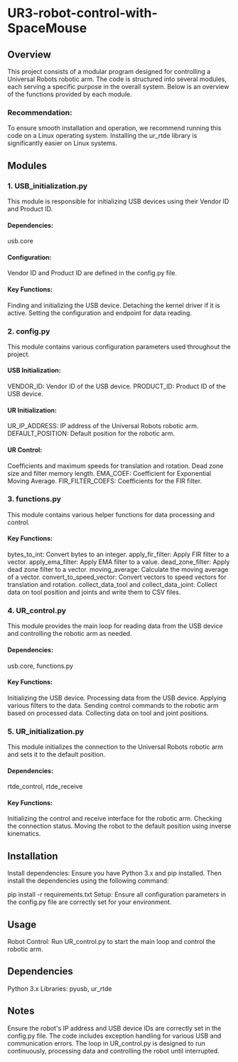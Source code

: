 # UR3-robot-control-with-SpaceMouse
## Overview
This project consists of a modular program designed for controlling a Universal Robots robotic arm. The code is structured into several modules, each serving a specific purpose in the overall system. Below is an overview of the functions provided by each module.

### Recommendation: 
To ensure smooth installation and operation, we recommend running this code on a Linux operating system. Installing the ur_rtde library is significantly easier on Linux systems.

## Modules
### 1. USB_initialization.py
This module is responsible for initializing USB devices using their Vendor ID and Product ID.

#### Dependencies:
usb.core

#### Configuration:
Vendor ID and Product ID are defined in the config.py file.

#### Key Functions:
Finding and initializing the USB device.
Detaching the kernel driver if it is active.
Setting the configuration and endpoint for data reading.

### 2. config.py
This module contains various configuration parameters used throughout the project.

#### USB Initialization:
VENDOR_ID: Vendor ID of the USB device.
PRODUCT_ID: Product ID of the USB device.

#### UR Initialization:
UR_IP_ADDRESS: IP address of the Universal Robots robotic arm.
DEFAULT_POSITION: Default position for the robotic arm.

#### UR Control:
Coefficients and maximum speeds for translation and rotation.
Dead zone size and filter memory length.
EMA_COEF: Coefficient for Exponential Moving Average.
FIR_FILTER_COEFS: Coefficients for the FIR filter.

### 3. functions.py
This module contains various helper functions for data processing and control.

#### Key Functions:
bytes_to_int: Convert bytes to an integer.
apply_fir_filter: Apply FIR filter to a vector.
apply_ema_filter: Apply EMA filter to a value.
dead_zone_filter: Apply dead zone filter to a vector.
moving_average: Calculate the moving average of a vector.
convert_to_speed_vector: Convert vectors to speed vectors for translation and rotation.
collect_data_tool and collect_data_joint: Collect data on tool position and joints and write them to CSV files.

### 4. UR_control.py
This module provides the main loop for reading data from the USB device and controlling the robotic arm as needed.

#### Dependencies:
usb.core, functions.py

#### Key Functions:
Initializing the USB device.
Processing data from the USB device.
Applying various filters to the data.
Sending control commands to the robotic arm based on processed data.
Collecting data on tool and joint positions.

### 5. UR_initialization.py
This module initializes the connection to the Universal Robots robotic arm and sets it to the default position.

#### Dependencies: 
rtde_control, rtde_receive

#### Key Functions:
Initializing the control and receive interface for the robotic arm.
Checking the connection status.
Moving the robot to the default position using inverse kinematics.

## Installation
Install dependencies:
Ensure you have Python 3.x and pip installed. Then install the dependencies using the following command:

pip install -r requirements.txt
Setup: Ensure all configuration parameters in the config.py file are correctly set for your environment.

## Usage
Robot Control: Run UR_control.py to start the main loop and control the robotic arm.

## Dependencies
Python 3.x
Libraries: pyusb, ur_rtde

## Notes
Ensure the robot's IP address and USB device IDs are correctly set in the config.py file.
The code includes exception handling for various USB and communication errors.
The loop in UR_control.py is designed to run continuously, processing data and controlling the robot until interrupted.
